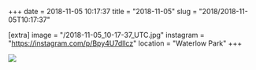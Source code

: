 +++
date = 2018-11-05 10:17:37
title = "2018-11-05"
slug = "2018/2018-11-05T10:17:37"

[extra]
image = "/2018-11-05_10-17-37_UTC.jpg"
instagram = "https://instagram.com/p/Bpy4U7dllcz"
location = "Waterlow Park"
+++

<img src="/2018-11-05_10-17-37_UTC.jpg" />
